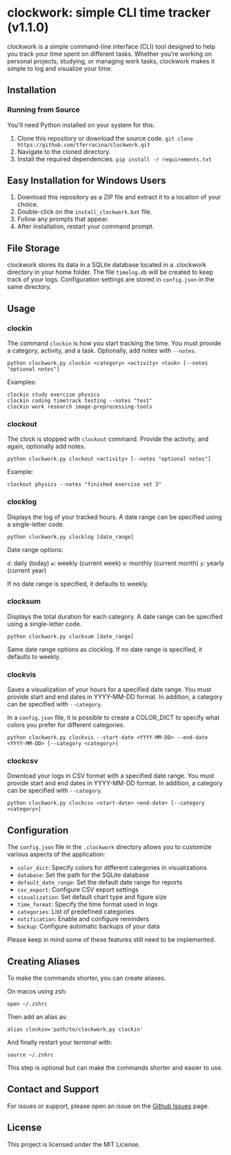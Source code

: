 # clockwork: simple CLI time tracker (v1.1.0)

clockwork is a simple command-line interface (CLI) tool designed to help you track your time spent on different tasks. Whether you’re working on personal projects, studying, or managing work tasks, clockwork makes it simple to log and visualize your time.

## Installation

### Running from Source

You'll need Python installed on your system for this.

1. Clone this repository or download the source code.
    `git clone https://github.com/tferracina/clockwork.git`
2. Navigate to the cloned directory.
3. Install the required dependencies.
    `pip install -r requirements.txt`


## Easy Installation for Windows Users

1. Download this repository as a ZIP file and extract it to a location of your choice.
2. Double-click on the `install_clockwork.bat` file.
3. Follow any prompts that appear.
4. After installation, restart your command prompt.



## File Storage

clockwork stores its data in a SQLite database located in a .clockwork directory in your home folder. The file `timelog.db` will be created to keep track of your logs. Configuration settings are stored in `config.json` in the same directory.


## Usage

### clockin

The command `clockin` is how you start tracking the time.
You must provide a category, activity, and a task. Optionally, add notes with `--notes`.
```
python clockwork.py clockin <category> <activity> <task> [--notes "optional notes"]
```
Examples:
```
clockin study exercise physics
clockin coding timetrack testing --notes "test"
clockin work research image-preprocessing-tools
```

### clockout

The clock is stopped with `clockout` command. Provide the activity, and again, optionally add notes.
```
python clockwork.py clockout <activity> [--notes "optional notes"]
```
Example:
```
clockout physics --notes "finished exercise set 3"
```

### clocklog

Displays the log of your tracked hours. A date range can be specified using a single-letter code.
```
python clockwork.py clocklog [date_range]
```
Date range options:

`d`: daily (today)
`w`: weekly (current week)
`m`: monthly (current month)
`y`: yearly (current year)

If no date range is specified, it defaults to weekly.


### clocksum

Displays the total duration for each category. A date range can be specified using a single-letter code.
```
python clockwork.py clocksum [date_range]
```
Same date range options as clocklog. If no date range is specified, it defaults to weekly.


### clockvis

Saves a visualization of your hours for a specified date range. You must provide start and end dates in YYYY-MM-DD format.
In addition, a category can be specified with `--category`.

In a `config.json` file, it is possible to create a COLOR_DICT to specify what colors you prefer for different categories.
```
python clockwork.py clockvis --start-date <YYYY-MM-DD> --end-date <YYYY-MM-DD> [--category <category>]
```

### clockcsv

Download your logs in CSV format with a specified date range. You must provide start and end dates in YYYY-MM-DD format.
In addition, a category can be specified with `--category`.
```
python clockwork.py clockcsv <start-date> <end-date> [--category <category>]
```


## Configuration

The `config.json` file in the `.clockwork` directory allows you to customize various aspects of the application:

- `color_dict`: Specify colors for different categories in visualizations
- `database`: Set the path for the SQLite database
- `default_date_range`: Set the default date range for reports
- `csv_export`: Configure CSV export settings
- `visualization`: Set default chart type and figure size
- `time_format`: Specify the time format used in logs
- `categories`: List of predefined categories
- `notification`: Enable and configure reminders
- `backup`: Configure automatic backups of your data

Please keep in mind some of these features still need to be implemented.


## Creating Aliases

To make the commands shorter, you can create aliases.

On macos using zsh:
```
open ~/.zshrc
```
Then add an alias as:
```
alias clockin='path/to/clockwork.py clockin'
```
And finally restart your terminal with:
```
source ~/.zshrc
```

This step is optional but can make the commands shorter and easier to use.

## Contact and Support

For issues or support, please open an issue on the [Github Issues](https://github.com/tferracina/clockwork/issues) page.

## License

This project is licensed under the MIT License.
